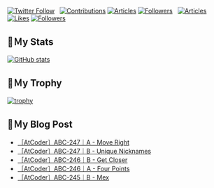 [![Twitter Follow](https://img.shields.io/twitter/follow/hyperdb?label=twitter&logo=twitter&style=plastic)](https://twitter.com/hyperdb)
&nbsp;
[![Contributions](https://badgen.org/img/qiita/hyperdb/contributions?style=plastic)](https://qiita.com/hyperdb)
[![Articles](https://badgen.org/img/qiita/hyperdb/articles?style=plastic)](https://qiita.com/hyperdb)
[![Followers](https://badgen.org/img/qiita/hyperdb/followers?style=plastic)](https://qiita.com/hyperdb)
&nbsp;
[![Articles](https://badgen.org/img/zenn/hyperdb/articles)](https://zenn.dev/hyperdb)
[![Likes](https://badgen.org/img/zenn/hyperdb/likes?style=plastic)](https://zenn.dev/hyperdb)
[![Followers](https://badgen.org/img/zenn/hyperdb/followers?style=plastic)](https://zenn.dev/hyperdb)

## 🔖Ｍy Stats

[![GitHub stats](https://github-readme-stats-eight-theta.vercel.app/api?username=hyperdb&theme=radical&count_private=true&show_icons=true)](https://github.com/anuraghazra/github-readme-stats)

## 🔖Ｍy Trophy

[![trophy](https://github-profile-trophy.vercel.app/?username=hyperdb&theme=onedark)](https://github.com/ryo-ma/github-profile-trophy)

## 🔖Ｍy Blog Post

<!-- BLOG-POST-LIST:START -->
- [［AtCoder］ABC-247｜A - Move Right](https://zenn.dev/hyperdb/articles/acdfbcab16029a)
- [［AtCoder］ABC-247｜B - Unique Nicknames](https://zenn.dev/hyperdb/articles/4fa1fe673729e7)
- [［AtCoder］ABC-246｜B - Get Closer](https://zenn.dev/hyperdb/articles/f06ff5d625ab2f)
- [［AtCoder］ABC-246｜A - Four Points](https://zenn.dev/hyperdb/articles/1ac2048733c9d8)
- [［AtCoder］ABC-245｜B - Mex](https://zenn.dev/hyperdb/articles/c71de0e05fa9ed)
<!-- BLOG-POST-LIST:END -->
